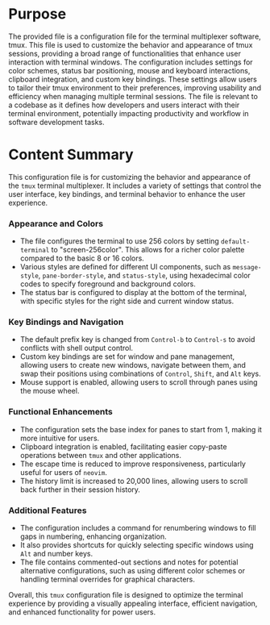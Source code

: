 # Purpose
The provided file is a configuration file for the terminal multiplexer software, tmux. This file is used to customize the behavior and appearance of tmux sessions, providing a broad range of functionalities that enhance user interaction with terminal windows. The configuration includes settings for color schemes, status bar positioning, mouse and keyboard interactions, clipboard integration, and custom key bindings. These settings allow users to tailor their tmux environment to their preferences, improving usability and efficiency when managing multiple terminal sessions. The file is relevant to a codebase as it defines how developers and users interact with their terminal environment, potentially impacting productivity and workflow in software development tasks.
# Content Summary
This configuration file is for customizing the behavior and appearance of the `tmux` terminal multiplexer. It includes a variety of settings that control the user interface, key bindings, and terminal behavior to enhance the user experience.

### Appearance and Colors
- The file configures the terminal to use 256 colors by setting `default-terminal` to "screen-256color". This allows for a richer color palette compared to the basic 8 or 16 colors.
- Various styles are defined for different UI components, such as `message-style`, `pane-border-style`, and `status-style`, using hexadecimal color codes to specify foreground and background colors.
- The status bar is configured to display at the bottom of the terminal, with specific styles for the right side and current window status.

### Key Bindings and Navigation
- The default prefix key is changed from `Control-b` to `Control-s` to avoid conflicts with shell output control.
- Custom key bindings are set for window and pane management, allowing users to create new windows, navigate between them, and swap their positions using combinations of `Control`, `Shift`, and `Alt` keys.
- Mouse support is enabled, allowing users to scroll through panes using the mouse wheel.

### Functional Enhancements
- The configuration sets the base index for panes to start from 1, making it more intuitive for users.
- Clipboard integration is enabled, facilitating easier copy-paste operations between `tmux` and other applications.
- The escape time is reduced to improve responsiveness, particularly useful for users of `neovim`.
- The history limit is increased to 20,000 lines, allowing users to scroll back further in their session history.

### Additional Features
- The configuration includes a command for renumbering windows to fill gaps in numbering, enhancing organization.
- It also provides shortcuts for quickly selecting specific windows using `Alt` and number keys.
- The file contains commented-out sections and notes for potential alternative configurations, such as using different color schemes or handling terminal overrides for graphical characters.

Overall, this `tmux` configuration file is designed to optimize the terminal experience by providing a visually appealing interface, efficient navigation, and enhanced functionality for power users.
